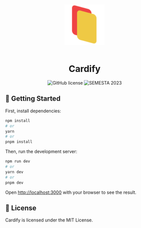 <div align="center">

  <img src="./public/logo.svg" alt="Image" width="128" />
  <br /><br />

  <h1>Cardify</h1>

  ![GitHub license](https://img.shields.io/github/license/Edqe14/sevima-hackathon-b5?style=for-the-badge)
  ![SEMESTA 2023](https://img.shields.io/badge/semesta-2023-blue?style=for-the-badge)

</div>

## 🔧 Getting Started

First, install dependencies:

```bash
npm install
# or
yarn
# or
pnpm install
```

Then, run the development server:

```bash
npm run dev
# or
yarn dev
# or
pnpm dev
```

Open [http://localhost:3000](http://localhost:3000) with your browser to see the result.

## 📜 License

Cardify is licensed under the MIT License.